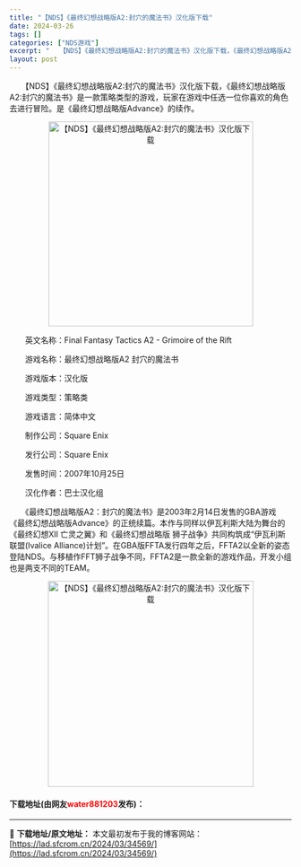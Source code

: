 ```yaml
---
title: "【NDS】《最终幻想战略版A2:封穴的魔法书》汉化版下载"
date: 2024-03-26
tags: []
categories: ["NDS游戏"]
excerpt: "　　【NDS】《最终幻想战略版A2:封穴的魔法书》汉化版下载，《最终幻想战略版A2:封穴的魔法书》是一款策略类型的游戏，玩家在游戏中任选一位你喜欢的角色去进行冒险。是《最终幻想战略版Advance》的续作。 　　英文名称：Final Fantasy Tactics A2 - Grimoire of &hellip;"
layout: post
---
```


 <p>　　【NDS】《最终幻想战略版A2:封穴的魔法书》汉化版下载，《最终幻想战略版A2:封穴的魔法书》是一款策略类型的游戏，玩家在游戏中任选一位你喜欢的角色去进行冒险。是《最终幻想战略版Advance》的续作。</p> <p align="center"><img align="" border="0" src="https://lad.sfcrom.cn/wp-content/uploads/2024/03/20240326_660228eec2143.png" width="365" alt="【NDS】《最终幻想战略版A2:封穴的魔法书》汉化版下载" /></p> <p>　　英文名称：Final Fantasy Tactics A2 - Grimoire of the Rift</p> <p>　　游戏名称：最终幻想战略版A2 封穴的魔法书</p> <p>　　游戏版本：汉化版</p> <p>　　游戏类型：策略类</p> <p>　　游戏语言：简体中文</p> <p>　　制作公司：Square Enix</p> <p>　　发行公司：Square Enix</p> <p>　　发售时间：2007年10月25日</p> <p>　　汉化作者：巴士汉化组</p> <p>　　《最终幻想战略版A2：封穴的魔法书》是2003年2月14日发售的GBA游戏《最终幻想战略版Advance》的正统续篇。本作与同样以伊瓦利斯大陆为舞台的《最终幻想XII 亡灵之翼》和《最终幻想战略版 狮子战争》共同构筑成&ldquo;伊瓦利斯联盟(Ivalice Alliance)计划&rdquo;。在GBA版FFTA发行四年之后，FFTA2以全新的姿态登陆NDS。与移植作FFT狮子战争不同，FFTA2是一款全新的游戏作品，开发小组也是两支不同的TEAM。</p> <p align="center"><img align="" border="0" src="https://lad.sfcrom.cn/wp-content/uploads/2024/03/20240326_660228ef530b4.png" width="367" alt="【NDS】《最终幻想战略版A2:封穴的魔法书》汉化版下载" /></p> <p><h4>下载地址(由网友<font color="red">water881203</font>发布)：</h4></p> 

---
📖 **下载地址/原文地址：** 本文最初发布于我的博客网站：[https://lad.sfcrom.cn/2024/03/34569/](https://lad.sfcrom.cn/2024/03/34569/)
